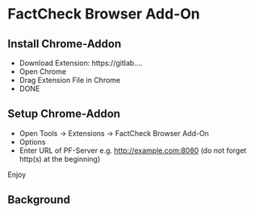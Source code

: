 FactCheck Browser Add-On
===================================

Install Chrome-Addon
--------
- Download Extension: https://gitlab....
- Open Chrome
- Drag Extension File in Chrome
- DONE

Setup Chrome-Addon
--------
- Open Tools -> Extensions -> FactCheck Browser Add-On
- Options
- Enter URL of PF-Server e.g. http://example.com:8080 (do not forget http(s) at the beginning)


Enjoy 

Background
----------

